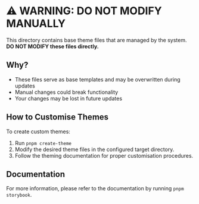 # ⚠️ WARNING: DO NOT MODIFY MANUALLY

This directory contains base theme files that are managed by the system. **DO NOT MODIFY these files directly.**

## Why?

- These files serve as base templates and may be overwritten during updates
- Manual changes could break functionality
- Your changes may be lost in future updates

## How to Customise Themes

To create custom themes:

1. Run `pnpm create-theme`
2. Modify the desired theme files in the configured target directory.
3. Follow the theming documentation for proper customisation procedures.

## Documentation

For more information, please refer to the documentation by running `pnpm storybook`.
